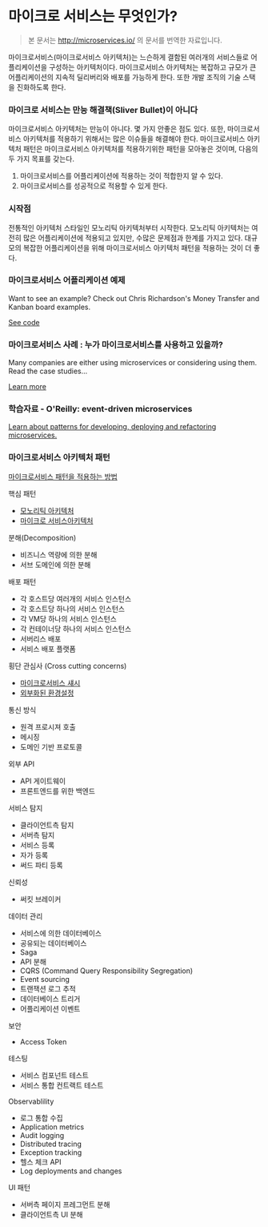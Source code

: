# 마이크로 서비스는 무엇인가?

> 본 문서는 http://microservices.io/ 의 문서를 번역한 자료입니다.

마이크로서비스(마이크로서비스 아키텍처)는 느슨하게 결함된 여러개의 서비스들로 어플리케이션을 구성하는 아키텍처이다.
마이크로서비스 아키텍처는 복잡하고 규모가 큰 어플리케이션의 지속적 딜리버리와 배포를 가능하게 한다. 또한 개발 조직의 기술 스택을 진화하도록 한다.

### 마이크로 서비스는 만능 해결책(Sliver Bullet)이 아니다
마이크로서비스 아키텍처는 만능이 아니다. 몇 가지 안좋은 점도 있다.
또한, 마이크로서비스 아키텍처를 적용하기 위해서는 많은 이슈들을 해결해야 한다.
마이크로서비스 아키텍처 패턴은 마이크로서비스 아키텍처를 적용하기위한 패턴을 모아놓은 것이며, 다음의 두 가지 목표를 갖는다.
1. 마이크로서비스를 어플리케이션에 적용하는 것이 적합한지 알 수 있다.
2. 마이크로서비스를 성공적으로 적용할 수 있게 한다.

### 시작점
전통적인 아키텍처 스타일인 모노리틱 아키텍처부터 시작한다.
모노리틱 아키텍처는 여전히 많은 어플리케이션에 적용되고 있지만, 수많은 문제점과 한계를 가지고 있다.
대규모의 복잡한 어플리케이션을 위해 마이크로서비스 아키텍처 패턴을 적용하는 것이 더 좋다.

### 마이크로서비스 어플리케이션 예제
Want to see an example? Check out Chris Richardson's Money Transfer and Kanban board examples.

[See code](http://eventuate.io/exampleapps.html)

### 마이크로서비스 사례 : 누가 마이크로서비스를 사용하고 있을까?
Many companies are either using microservices or considering using them. Read the case studies...

[Learn more](http://microservices.io/articles/whoisusingmicroservices.html)

### 학습자료 - O'Reilly: event-driven microservices

[Learn about patterns for developing, deploying and refactoring microservices.](http://shop.oreilly.com/product/0636920047551.do)

### 마이크로서비스 아키텍처 패턴

[마이크로서비스 패턴을 적용하는 방법](./how-to-apply-the-patterns.md)

핵심 패턴
- [모노리틱 아키텍처](./monolithic-architecture.md)
- [마이크로 서비스아키텍처](./microservices-architecture.md)

분해(Decomposition)
- 비즈니스 역량에 의한 분해
- 서브 도메인에 의한 분해

배포 패턴
- 각 호스트당 여러개의 서비스 인스턴스
- 각 호스트당 하나의 서비스 인스턴스
- 각 VM당 하나의 서비스 인스턴스
- 각 컨테이너당 하나의 서비스 인스턴스
- 서버리스 배포
- 서비스 배포 플랫폼

횡단 관심사 (Cross cutting concerns)
- [마이크로서비스 섀시](./microservice-chassis.md)
- [외부화된 환경설정](./externalized-configuration.md)

통신 방식
- 원격 프로시져 호출
- 메시징
- 도메인 기반 프로토콜

외부 API
- API 게이트웨이
- 프론트엔드를 위한 백엔드

서비스 탐지
- 클라이언트측 탐지
- 서버측 탐지
- 서비스 등록
- 자가 등록
- 써드 파티 등록

신뢰성
- 써킷 브레이커

데이터 관리
- 서비스에 의한 데이터베이스
- 공유되는 데이터베이스
- Saga
- API 분해
- CQRS (Command Query Responsibility Segregation)
- Event sourcing
- 트랜잭션 로그 추적
- 데이터베이스 트리거
- 어플리케이션 이벤트

보안
- Access Token

테스팅
- 서비스 컴포넌트 테스트
- 서비스 통합 컨트랙트 테스트

Observablility
- 로그 통합 수집
- Application metrics
- Audit logging
- Distributed tracing
- Exception tracking
- 헬스 체크 API
- Log deployments and changes

UI 패턴
- 서버측 페이지 프레그먼트 분해
- 클라이언트측 UI 분해

